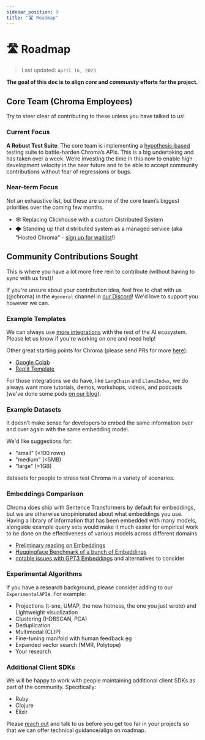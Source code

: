 ```yaml
---
sidebar_position: 9
title: "🛣️ Roadmap"
---
```


# 🛣️ Roadmap

> Last updated: `April 16, 2023`

**The goal of this doc is to align *core* and *community* efforts for the project.**

## Core Team (Chroma Employees)

Try to steer clear of contributing to these unless you have talked to us!

### Current Focus

**A Robust Test Suite**. The core team is implementing a [hypothesis-based](https://hypothesis.readthedocs.io/en/latest/) testing suite to battle-harden Chroma’s APIs. This is a big undertaking and has taken over a week. We’re investing the time in this now to enable high development velocity in the near future and to be able to accept community contributions without fear of regressions or bugs.

### Near-term Focus

Not an exhaustive list, but these are some of the core team’s biggest priorities over the coming few months.

- 🕸️ Replacing Clickhouse with a custom Distributed System
- 🌩️ Standing up that distributed system as a managed service (aka "Hosted Chroma" - [sign up for waitlist](https://airtable.com/shrOAiDUtS2ILy5vZ)!)

## Community Contributions Sought

This is where you have a lot more free rein to contribute (without having to sync with us first)!

If you're unsure about your contribution idea, feel free to chat with us (@chroma) in the `#general` channel in [our Discord](https://discord.gg/rahcMUU5XV)! We'd love to support you however we can.

### Example Templates

We can always use [more integrations](https://docs.trychroma.com/integrations) with the rest of the AI ecosystem. Please let us know if you're working on one and need help!

Other great starting points for Chroma (please send PRs for more [here](https://github.com/chroma-core/docs/tree/swyx/addRoadmap/docs)):
- [Google Colab](https://colab.research.google.com/drive/1QEzFyqnoFxq7LUGyP1vzR4iLt9PpCDXv?usp=sharing)
- [Replit Template](https://replit.com/@swyx/BasicChromaStarter?v=1)

For those integrations we do have, like `LangChain` and `LlamaIndex`, we do always want more tutorials, demos, workshops, videos, and podcasts (we've done some pods [on our blog](https://trychroma.com/blog)).

### Example Datasets

It doesn’t make sense for developers to embed the same information over and over again with the same embedding model.

We'd like suggestions for:

- "small" (<100 rows)
- "medium" (<5MB)
- "large" (>1GB)

datasets for people to stress test Chroma in a variety of scenarios.

### Embeddings Comparison

Chroma does ship with Sentence Transformers by default for embeddings, but we are otherwise unopinionated about what embeddings you use. Having a library of information that has been embedded with many models, alongside example query sets would make it much easier for empirical work to be done on the effectiveness of various models across different domains.

- [Preliminary reading on Embeddings](https://towardsdatascience.com/neural-network-embeddings-explained-4d028e6f0526?gi=ee46baab0d8f)
- [Huggingface Benchmark of a bunch of Embeddings](https://huggingface.co/blog/mteb)
- [notable issues with GPT3 Embeddings](https://twitter.com/Nils_Reimers/status/1487014195568775173) and alternatives to consider

### Experimental Algorithms

If you have a research background, please consider adding to our `ExperimentalAPI`s. For example:

- Projections (t-sne, UMAP, the new hotness, the one you just wrote) and Lightweight visualization
- Clustering (HDBSCAN, PCA)
- Deduplication
- Multimodal (CLIP)
- Fine-tuning manifold with human feedback [eg](https://github.com/openai/openai-cookbook/blob/main/examples/Customizing_embeddings.ipynb)
- Expanded vector search (MMR, Polytope)
- Your research

### Additional Client SDKs

We will be happy to work with people maintaining additional client SDKs as part of the community. Specifically: 

- Ruby 
- Clojure 
- Elixir

Please [reach out](https://discord.gg/MMeYNTmh3x) and talk to us before you get too far in your projects so that we can offer technical guidance/align on roadmap.
